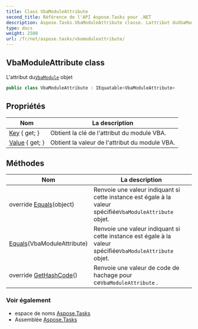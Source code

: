 ```yaml
---
title: Class VbaModuleAttribute
second_title: Référence de l'API Aspose.Tasks pour .NET
description: Aspose.Tasks.VbaModuleAttribute classe. Lattribut duVbaModule objet
type: docs
weight: 2500
url: /fr/net/aspose.tasks/vbamoduleattribute/
---
```

## VbaModuleAttribute class

L'attribut du[`VbaModule`](../vbamodule/) objet

```csharp
public class VbaModuleAttribute : IEquatable<VbaModuleAttribute>
```

## Propriétés

| Nom | La description |
| --- | --- |
| [Key](../../aspose.tasks/vbamoduleattribute/key/) { get; } | Obtient la clé de l'attribut du module VBA. |
| [Value](../../aspose.tasks/vbamoduleattribute/value/) { get; } | Obtient la valeur de l'attribut du module VBA. |

## Méthodes

| Nom | La description |
| --- | --- |
| override [Equals](../../aspose.tasks/vbamoduleattribute/equals/#equals_1)(object) | Renvoie une valeur indiquant si cette instance est égale à la valeur spécifiée`VbaModuleAttribute` objet. |
| [Equals](../../aspose.tasks/vbamoduleattribute/equals/#equals)(VbaModuleAttribute) | Renvoie une valeur indiquant si cette instance est égale à la valeur spécifiée`VbaModuleAttribute` objet. |
| override [GetHashCode](../../aspose.tasks/vbamoduleattribute/gethashcode/)() | Renvoie une valeur de code de hachage pour ce`VbaModuleAttribute` . |

### Voir également

* espace de noms [Aspose.Tasks](../../aspose.tasks/)
* Assemblée [Aspose.Tasks](../../)


